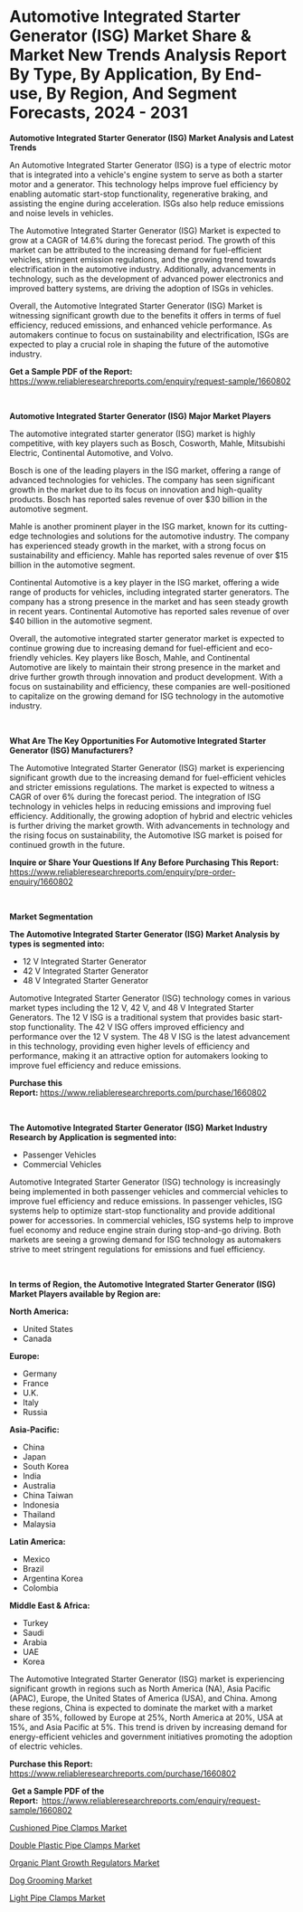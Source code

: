 <p><h1>Automotive Integrated Starter Generator (ISG) Market Share & Market New Trends Analysis Report By Type, By Application, By End-use, By Region, And Segment Forecasts, 2024 - 2031</h1></p><p><strong>Automotive Integrated Starter Generator (ISG) Market Analysis and Latest Trends</strong></p>
<p><p>An Automotive Integrated Starter Generator (ISG) is a type of electric motor that is integrated into a vehicle's engine system to serve as both a starter motor and a generator. This technology helps improve fuel efficiency by enabling automatic start-stop functionality, regenerative braking, and assisting the engine during acceleration. ISGs also help reduce emissions and noise levels in vehicles.</p><p>The Automotive Integrated Starter Generator (ISG) Market is expected to grow at a CAGR of 14.6% during the forecast period. The growth of this market can be attributed to the increasing demand for fuel-efficient vehicles, stringent emission regulations, and the growing trend towards electrification in the automotive industry. Additionally, advancements in technology, such as the development of advanced power electronics and improved battery systems, are driving the adoption of ISGs in vehicles.</p><p>Overall, the Automotive Integrated Starter Generator (ISG) Market is witnessing significant growth due to the benefits it offers in terms of fuel efficiency, reduced emissions, and enhanced vehicle performance. As automakers continue to focus on sustainability and electrification, ISGs are expected to play a crucial role in shaping the future of the automotive industry.</p></p>
<p><strong>Get a Sample PDF of the Report:&nbsp;</strong> <a href="https://www.reliableresearchreports.com/enquiry/request-sample/1660802">https://www.reliableresearchreports.com/enquiry/request-sample/1660802</a></p>
<p>&nbsp;</p>
<p><strong>Automotive Integrated Starter Generator (ISG) Major Market Players</strong></p>
<p><p>The automotive integrated starter generator (ISG) market is highly competitive, with key players such as Bosch, Cosworth, Mahle, Mitsubishi Electric, Continental Automotive, and Volvo. </p><p>Bosch is one of the leading players in the ISG market, offering a range of advanced technologies for vehicles. The company has seen significant growth in the market due to its focus on innovation and high-quality products. Bosch has reported sales revenue of over $30 billion in the automotive segment.</p><p>Mahle is another prominent player in the ISG market, known for its cutting-edge technologies and solutions for the automotive industry. The company has experienced steady growth in the market, with a strong focus on sustainability and efficiency. Mahle has reported sales revenue of over $15 billion in the automotive segment.</p><p>Continental Automotive is a key player in the ISG market, offering a wide range of products for vehicles, including integrated starter generators. The company has a strong presence in the market and has seen steady growth in recent years. Continental Automotive has reported sales revenue of over $40 billion in the automotive segment.</p><p>Overall, the automotive integrated starter generator market is expected to continue growing due to increasing demand for fuel-efficient and eco-friendly vehicles. Key players like Bosch, Mahle, and Continental Automotive are likely to maintain their strong presence in the market and drive further growth through innovation and product development. With a focus on sustainability and efficiency, these companies are well-positioned to capitalize on the growing demand for ISG technology in the automotive industry.</p></p>
<p>&nbsp;</p>
<p><strong>What Are The Key Opportunities For Automotive Integrated Starter Generator (ISG) Manufacturers?</strong></p>
<p><p>The Automotive Integrated Starter Generator (ISG) market is experiencing significant growth due to the increasing demand for fuel-efficient vehicles and stricter emissions regulations. The market is expected to witness a CAGR of over 6% during the forecast period. The integration of ISG technology in vehicles helps in reducing emissions and improving fuel efficiency. Additionally, the growing adoption of hybrid and electric vehicles is further driving the market growth. With advancements in technology and the rising focus on sustainability, the Automotive ISG market is poised for continued growth in the future.</p></p>
<p><strong>Inquire or Share Your Questions If Any Before Purchasing This Report:</strong> <a href="https://www.reliableresearchreports.com/enquiry/pre-order-enquiry/1660802">https://www.reliableresearchreports.com/enquiry/pre-order-enquiry/1660802</a></p>
<p>&nbsp;</p>
<p><strong>Market Segmentation</strong></p>
<p><strong>The Automotive Integrated Starter Generator (ISG) Market Analysis by types is segmented into:</strong></p>
<p><ul><li>12 V Integrated Starter Generator</li><li>42 V Integrated Starter Generator</li><li>48 V Integrated Starter Generator</li></ul></p>
<p><p>Automotive Integrated Starter Generator (ISG) technology comes in various market types including the 12 V, 42 V, and 48 V Integrated Starter Generators. The 12 V ISG is a traditional system that provides basic start-stop functionality. The 42 V ISG offers improved efficiency and performance over the 12 V system. The 48 V ISG is the latest advancement in this technology, providing even higher levels of efficiency and performance, making it an attractive option for automakers looking to improve fuel efficiency and reduce emissions.</p></p>
<p><strong>Purchase this Report:&nbsp;</strong><a href="https://www.reliableresearchreports.com/purchase/1660802">https://www.reliableresearchreports.com/purchase/1660802</a></p>
<p>&nbsp;</p>
<p><strong>The Automotive Integrated Starter Generator (ISG) Market Industry Research by Application is segmented into:</strong></p>
<p><ul><li>Passenger Vehicles</li><li>Commercial Vehicles</li></ul></p>
<p><p>Automotive Integrated Starter Generator (ISG) technology is increasingly being implemented in both passenger vehicles and commercial vehicles to improve fuel efficiency and reduce emissions. In passenger vehicles, ISG systems help to optimize start-stop functionality and provide additional power for accessories. In commercial vehicles, ISG systems help to improve fuel economy and reduce engine strain during stop-and-go driving. Both markets are seeing a growing demand for ISG technology as automakers strive to meet stringent regulations for emissions and fuel efficiency.</p></p>
<p>&nbsp;</p>
<p><strong>In terms of Region, the Automotive Integrated Starter Generator (ISG) Market Players available by Region are:</strong></p>
<p>
    <p> <strong> North America: </strong>
        <ul>
            <li>United States</li>
            <li>Canada</li>
        </ul>
        </p> 
    <p> <strong> Europe: </strong>
        <ul>
            <li>Germany</li>
            <li>France</li>
            <li>U.K.</li>
            <li>Italy</li>
            <li>Russia</li>
        </ul>
        </p> 
    <p> <strong> Asia-Pacific: </strong>
        <ul>
            <li>China</li>
            <li>Japan</li>
            <li>South Korea</li>
            <li>India</li>
            <li>Australia</li>
            <li>China Taiwan</li>
            <li>Indonesia</li>
            <li>Thailand</li>
            <li>Malaysia</li>
        </ul>
        </p> 
    <p> <strong> Latin America: </strong>
        <ul>
            <li>Mexico</li>
            <li>Brazil</li>
            <li>Argentina Korea</li>
            <li>Colombia</li>
        </ul>
        </p> 
    <p> <strong> Middle East & Africa: </strong>
        <ul>
            <li>Turkey</li>
            <li>Saudi</li>
            <li>Arabia</li>
            <li>UAE</li>
            <li>Korea</li>
        </ul>
    </p>
    </p>
<p><p>The Automotive Integrated Starter Generator (ISG) market is experiencing significant growth in regions such as North America (NA), Asia Pacific (APAC), Europe, the United States of America (USA), and China. Among these regions, China is expected to dominate the market with a market share of 35%, followed by Europe at 25%, North America at 20%, USA at 15%, and Asia Pacific at 5%. This trend is driven by increasing demand for energy-efficient vehicles and government initiatives promoting the adoption of electric vehicles.</p></p>
<p><strong>Purchase this Report: </strong><a href="https://www.reliableresearchreports.com/purchase/1660802">https://www.reliableresearchreports.com/purchase/1660802</a></p>
<p>&nbsp;<strong>Get a Sample PDF of the Report:&nbsp;&nbsp;</strong><a href="https://www.reliableresearchreports.com/enquiry/request-sample/1660802">https://www.reliableresearchreports.com/enquiry/request-sample/1660802</a></p>
<p><strong></strong></p>
<p><p><a href="https://natural-crush-b99.notion.site/Cushioned-Pipe-Clamps-Market-Research-Report-The-Key-To-Successful-Business-Strategy-Forecasted-for-8b4a1a9eb3f94491bb56983ad5634704">Cushioned Pipe Clamps Market</a></p><p><a href="https://boundless-drawbridge-702.notion.site/Double-Plastic-Pipe-Clamps-Market-Size-Focuses-on-Market-Dynamics-In-Depth-Analysis-and-Future-Proj-870a05f038114c138e3485f526dcebe8">Double Plastic Pipe Clamps Market</a></p><p><a href="https://view.publitas.com/reportprime-1/organic-plant-growth-regulators-market-insights-market-players-and-forecast-till-2031/">Organic Plant Growth Regulators Market</a></p><p><a href="https://view.publitas.com/reportprime-1/dog-grooming-market-analysis-and-market-size-global-industry-overview-market-segmentation-and-forecast-2024-to-2031/">Dog Grooming Market</a></p><p><a href="https://gamy-alyssum-396.notion.site/Light-Pipe-Clamps-Market-Size-Market-Trends-and-Growth-Outlook-forecasted-for-period-from-2024-to--15e9304308da4941aa2bf5cbe6cd41b9">Light Pipe Clamps Market</a></p></p>